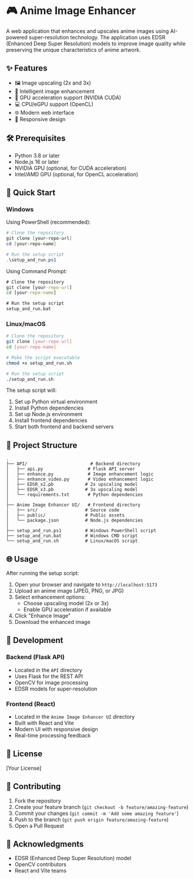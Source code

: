 # 🎮 Anime Image Enhancer

A web application that enhances and upscales anime images using AI-powered super-resolution technology. The application uses EDSR (Enhanced Deep Super Resolution) models to improve image quality while preserving the unique characteristics of anime artwork.

## ✨ Features

- 🖼️ Image upscaling (2x and 3x)
- 🎨 Intelligent image enhancement
- 🚀 GPU acceleration support (NVIDIA CUDA)
- 💻 CPU/eGPU support (OpenCL)
- 🌐 Modern web interface
- 📱 Responsive design

## 🛠️ Prerequisites

- Python 3.8 or later
- Node.js 16 or later
- NVIDIA GPU (optional, for CUDA acceleration)
- Intel/AMD GPU (optional, for OpenCL acceleration)

## 🚀 Quick Start

### Windows

Using PowerShell (recommended):

```powershell
# Clone the repository
git clone [your-repo-url]
cd [your-repo-name]

# Run the setup script
.\setup_and_run.ps1
```

Using Command Prompt:

```cmd
# Clone the repository
git clone [your-repo-url]
cd [your-repo-name]

# Run the setup script
setup_and_run.bat
```

### Linux/macOS

```bash
# Clone the repository
git clone [your-repo-url]
cd [your-repo-name]

# Make the script executable
chmod +x setup_and_run.sh

# Run the setup script
./setup_and_run.sh
```

The setup script will:

1. Set up Python virtual environment
2. Install Python dependencies
3. Set up Node.js environment
4. Install frontend dependencies
5. Start both frontend and backend servers

## 📂 Project Structure

```
.
├── API/                        # Backend directory
│   ├── api.py                 # Flask API server
│   ├── enhance.py             # Image enhancement logic
│   ├── enhance_video.py       # Video enhancement logic
│   ├── EDSR_x2.pb            # 2x upscaling model
│   ├── EDSR_x3.pb            # 3x upscaling model
│   └── requirements.txt       # Python dependencies
│
├── Anime Image Enhancer UI/   # Frontend directory
│   ├── src/                  # Source code
│   ├── public/               # Public assets
│   └── package.json          # Node.js dependencies
│
├── setup_and_run.ps1         # Windows PowerShell script
├── setup_and_run.bat         # Windows CMD script
└── setup_and_run.sh          # Linux/macOS script
```

## 🌐 Usage

After running the setup script:

1. Open your browser and navigate to `http://localhost:5173`
2. Upload an anime image (JPEG, PNG, or JPG)
3. Select enhancement options:
   - Choose upscaling model (2x or 3x)
   - Enable GPU acceleration if available
4. Click "Enhance Image"
5. Download the enhanced image

## 🔧 Development

### Backend (Flask API)

- Located in the `API` directory
- Uses Flask for the REST API
- OpenCV for image processing
- EDSR models for super-resolution

### Frontend (React)

- Located in the `Anime Image Enhancer UI` directory
- Built with React and Vite
- Modern UI with responsive design
- Real-time processing feedback

## 📝 License

[Your License]

## 🤝 Contributing

1. Fork the repository
2. Create your feature branch (`git checkout -b feature/amazing-feature`)
3. Commit your changes (`git commit -m 'Add some amazing feature'`)
4. Push to the branch (`git push origin feature/amazing-feature`)
5. Open a Pull Request

## 🙏 Acknowledgments

- EDSR (Enhanced Deep Super Resolution) model
- OpenCV contributors
- React and Vite teams

